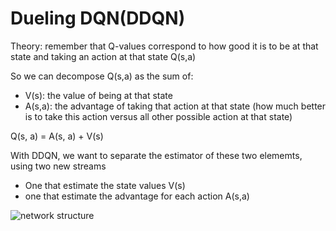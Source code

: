 # Dueling DQN(DDQN)

Theory: remember that Q-values correspond to how good it is to be at that state and taking an action at that state Q(s,a)

So we can decompose Q(s,a) as the sum of:

- V(s): the value of being at that state
- A(s,a): the advantage of taking that action at that state (how much better is to take this action versus all other possible action at that state)

Q(s, a) = A(s, a) + V(s)

With DDQN, we want to separate the estimator of these two elememts, using two new streams
- One that estimate the state values V(s)
- one that estimate the advantage for each action A(s,a)

![network structure](https://cdn-images-1.medium.com/max/1200/1*FkHqwA2eSGixdS-3dvVoMA.png)


